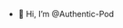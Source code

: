 - 👋 Hi, I’m @Authentic-Pod

<!---
Authentic-Pod/Authentic-Pod is a ✨ special ✨ repository because its `README.md` (this file) appears on your GitHub profile.
You can click the Preview link to take a look at your changes.
--->
